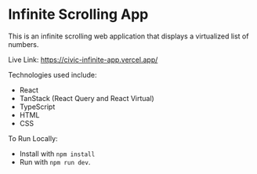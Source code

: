 # Infinite Scrolling App

This is an infinite scrolling web application that displays a virtualized list of numbers. 

Live Link: https://civic-infinite-app.vercel.app/

Technologies used include:
- React
- TanStack (React Query and React Virtual)
- TypeScript
- HTML
- CSS

To Run Locally:
- Install with `npm install`
- Run with `npm run dev`.
